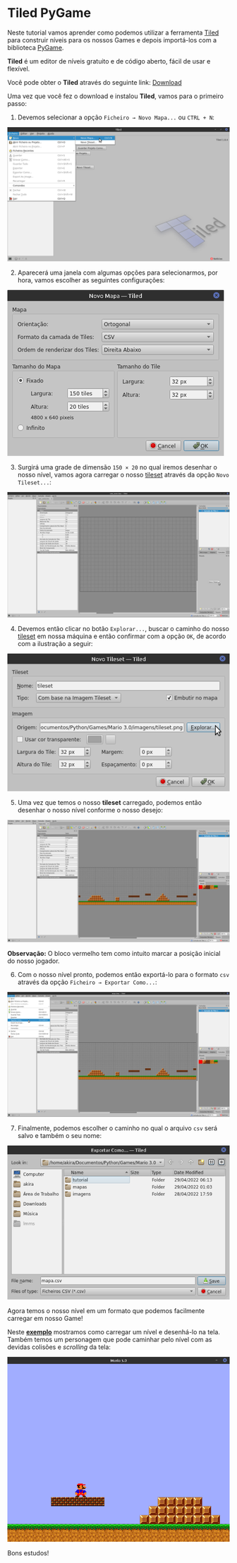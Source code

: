 # Tiled PyGame

Neste tutorial vamos aprender como podemos utilizar a ferramenta [Tiled](https://www.mapeditor.org/) para construir níveis para os nossos Games e depois importá-los com a biblioteca [PyGame](https://www.pygame.org).

**Tiled** é um editor de níveis gratuito e de código aberto, fácil de usar e flexível.

Você pode obter o **Tiled** através do seguinte link: [Download](https://thorbjorn.itch.io/tiled)

Uma vez que você fez o download e instalou **Tiled**, vamos para o primeiro passo:

1. Devemos selecionar a opção `Ficheiro → Novo Mapa...` ou `CTRL + N`:

![img](https://raw.githubusercontent.com/the-akira/PyGameDev/master/Exemplos/Mario%203.0/tutorial/imagens/1.png)

2. Aparecerá uma janela com algumas opções para selecionarmos, por hora, vamos escolher as seguintes configurações:

![img](https://raw.githubusercontent.com/the-akira/PyGameDev/master/Exemplos/Mario%203.0/tutorial/imagens/2.png)

3. Surgirá uma grade de dimensão `150 × 20` no qual iremos desenhar o nosso nível, vamos agora carregar o nosso [tileset](https://raw.githubusercontent.com/the-akira/PyGameDev/master/Exemplos/Mario%203.0/imagens/tileset.png) através da opção `Novo Tileset...`:

![img](https://raw.githubusercontent.com/the-akira/PyGameDev/master/Exemplos/Mario%203.0/tutorial/imagens/3.png)

4. Devemos então clicar no botão `Explorar...`, buscar o caminho do nosso [tileset](https://raw.githubusercontent.com/the-akira/PyGameDev/master/Exemplos/Mario%203.0/imagens/tileset.png) em nossa máquina e então confirmar com a opção `OK`, de acordo com a ilustração a seguir:

![img](https://raw.githubusercontent.com/the-akira/PyGameDev/master/Exemplos/Mario%203.0/tutorial/imagens/4.png)

5. Uma vez que temos o nosso **tileset** carregado, podemos então desenhar o nosso nível conforme o nosso desejo:

![img](https://raw.githubusercontent.com/the-akira/PyGameDev/master/Exemplos/Mario%203.0/tutorial/imagens/5.png)

**Observação:** O bloco vermelho tem como intuito marcar a posição inicial do nosso jogador.

6. Com o nosso nível pronto, podemos então exportá-lo para o formato `csv` através da opção `Ficheiro → Exportar Como...`:

![img](https://raw.githubusercontent.com/the-akira/PyGameDev/master/Exemplos/Mario%203.0/tutorial/imagens/6.png)

7. Finalmente, podemos escolher o caminho no qual o arquivo `csv` será salvo e também o seu nome:

![img](https://raw.githubusercontent.com/the-akira/PyGameDev/master/Exemplos/Mario%203.0/tutorial/imagens/7.png)

Agora temos o nosso nível em um formato que podemos facilmente carregar em nosso Game!

Neste **[exemplo](https://github.com/the-akira/PyGameDev/tree/master/Exemplos/Mario%203.0)** mostramos como carregar um nível e desenhá-lo na tela. Também temos um personagem que pode caminhar pelo nível com as devidas colisões e *scrolling* da tela: 

![img](https://raw.githubusercontent.com/the-akira/PyGameDev/master/Exemplos/Mario%203.0/tutorial/imagens/screenshot.png)

Bons estudos!